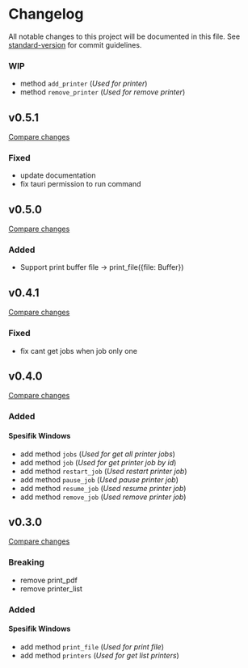 # Changelog

All notable changes to this project will be documented in this file. See [standard-version](https://github.com/conventional-changelog/standard-version) for commit guidelines.



### WIP
- method `add_printer` (*Used for printer*)
- method `remove_printer` (*Used for remove printer*)

## v0.5.1
[Compare changes](https://github.com/alfianlensundev/tauri-plugin-printer/compare/v0.5.0...v0.5.1)

### Fixed
- update documentation
- fix tauri permission to run command

## v0.5.0
[Compare changes](https://github.com/alfianlensundev/tauri-plugin-printer/compare/v0.4.1...v0.5.0)

### Added
- Support print buffer file -> print_file({file: Buffer})

## v0.4.1
[Compare changes](https://github.com/alfianlensundev/tauri-plugin-printer/compare/v0.4.0...v0.4.1)

### Fixed
- fix cant get jobs when job only one 

## v0.4.0
[Compare changes](https://github.com/alfianlensundev/tauri-plugin-printer/compare/v0.3.0...v0.4.0)

### Added

#### Spesifik Windows
- add method `jobs` (*Used for get all printer jobs*)
- add method `job` (*Used for get printer job by id*)
- add method `restart_job` (*Used restart printer job*) 
- add method `pause_job` (*Used pause printer job*) 
- add method `resume_job` (*Used resume printer job*) 
- add method `remove_job` (*Used remove printer job*)


## v0.3.0
[Compare changes](https://github.com/alfianlensundev/tauri-plugin-printer/compare/v0.2.6...v0.3.0)

### Breaking
- remove print_pdf
- remove printer_list

### Added

#### Spesifik Windows
- add method `print_file` (*Used for print file*)
- add method `printers` (*Used for get list printers*)  

